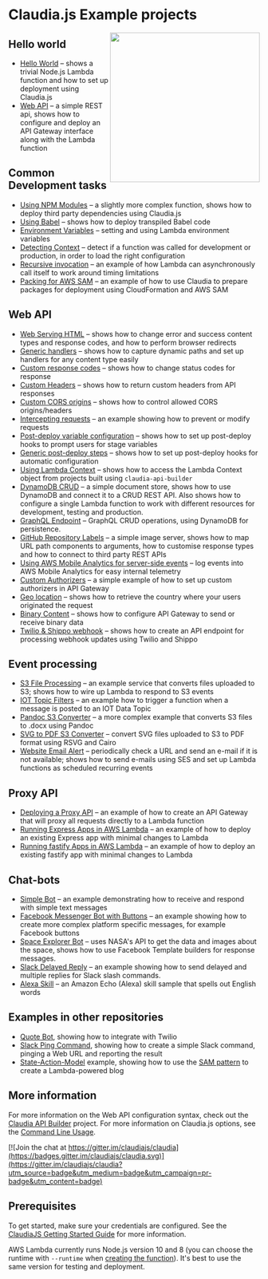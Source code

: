 # Claudia.js Example projects

<img src="https://claudiajs.com/assets/claudia-logo-letters-500.png" height="300" align="right" />


## Hello world

* [Hello World](hello-world) &ndash; shows a trivial Node.js Lambda function and how to set up deployment using Claudia.js
* [Web API](web-api) &ndash; a simple REST api, shows how to configure and deploy an API Gateway interface along with the Lambda function

## Common Development tasks

* [Using NPM Modules](using-npm-modules) &ndash; a slightly more complex function, shows how to deploy third party dependencies using Claudia.js
* [Using Babel](babel) &ndash; shows how to deploy transpiled Babel code
* [Environment Variables](env-variables) &ndash; setting and using Lambda environment variables
* [Detecting Context](detecting-context) &ndash; detect if a function was called for development or production, in order to load the right configuration
* [Recursive invocation](recursive-invoke) &ndash; an example of how Lambda can asynchronously call itself to work around timing limitations
* [Packing for AWS SAM](sam-packaging) &ndash; an example of how to use Claudia to prepare packages for deployment using CloudFormation and AWS SAM

## Web API

* [Web Serving HTML](web-serving-html) &ndash; shows how to change error and success content types and response codes, and how to perform browser redirects
* [Generic handlers](web-api-generic-handlers) &ndash; shows how to capture dynamic paths and set up handlers for any content type easily
* [Custom response codes](web-api-custom-status-code) &ndash; shows how to change status codes for response
* [Custom Headers](web-api-custom-headers) &ndash; shows how to return custom headers from API responses
* [Custom CORS origins](web-api-custom-cors) &ndash; shows how to control allowed CORS origins/headers
* [Intercepting requests](intercepting-requests) &ndash; an example showing how to prevent or modify requests
* [Post-deploy variable configuration](web-api-postdeploy-configuration) &ndash; shows how to set up post-deploy hooks to prompt users for stage variables
* [Generic post-deploy steps](web-api-postdeploy) &ndash; shows how to set up post-deploy hooks for automatic configuration
* [Using Lambda Context](web-api-lambda-context) &ndash; shows how to access the Lambda Context object from projects built using `claudia-api-builder`
* [DynamoDB CRUD](dynamodb-example) &ndash; a simple document store, shows how to use DynamoDB and connect it to a CRUD REST API. Also shows how to configure a single Lambda function to work with different resources for development, testing and production.
* [GraphQL Endpoint](graphql-example) &ndash; GraphQL CRUD operations, using DynamoDB for persistence.
* [GitHub Repository Labels](github-repo-labels) &ndash; a simple image server, shows how to map URL path components to arguments, how to customise response types and how to connect to third party REST APIs
* [Using AWS Mobile Analytics for server-side events](aws-mobile-analytics) &ndash; log events into AWS Mobile Analytics for easy internal telemetry
* [Custom Authorizers](custom-authorizers) &ndash; a simple example of how to set up custom authorizers in API Gateway
* [Geo location](api-gw-geolocation) &ndash; shows how to retrieve the country where your users originated the request
* [Binary Content](binary-content) &ndash; shows how to configure API Gateway to send or receive binary data
* [Twilio & Shippo webhook](twilio-shippo-webhook) &ndash; shows how to create an API endpoint for processing webhook updates using Twilio and Shippo

## Event processing

* [S3 File Processing](s3-file-processing) &ndash; an example service that converts files uploaded to S3; shows how to wire up Lambda to respond to S3 events
* [IOT Topic Filters](iot-topic-filter) &ndash; an example how to trigger a function when a message is posted to an IOT Data Topic
* [Pandoc S3 Converter](pandoc-s3-converter) &ndash; a more complex example that converts S3 files to .docx using Pandoc
* [SVG to PDF S3 Converter](svg-to-pdf-s3-converter) &ndash; convert SVG files uploaded to S3 to PDF format using RSVG and Cairo
* [Website Email Alert](website-email-alert) &ndash; periodically check a URL and send an e-mail if it is not available; shows how to send e-mails using SES and set up Lambda functions as scheduled recurring events

## Proxy API

* [Deploying a Proxy API](deploy-proxy-api) &ndash; an example of how to create an API Gateway that will proxy all requests directly to a Lambda function
* [Running Express Apps in AWS Lambda](express-app-lambda) &ndash; an example of how to deploy an existing Express app with minimal changes to Lambda
* [Running fastify Apps in AWS Lambda](fastify-app-lambda) &ndash; an example of how to deploy an existing fastify app with minimal changes to Lambda

## Chat-bots

* [Simple Bot](simple-bot) &ndash; an example demonstrating how to receive and respond with simple text messages
* [Facebook Messenger Bot with Buttons](bot-with-buttons) &ndash; an example showing how to create more complex platform specific messages, for example Facebook buttons
* [Space Explorer Bot](https://github.com/stojanovic/space-explorer-bot) &ndash; uses NASA's API to get the data and images about the space, shows how to use Facebook Template builders for response messages.
* [Slack Delayed Reply](slack-delayed-response) &ndash; an example showing how to send delayed and multiple replies for Slack slash commands.
* [Alexa Skill](alexa-skill) &ndash; an Amazon Echo (Alexa) skill sample that spells out English words

## Examples in other repositories

* [Quote Bot](https://github.com/philnash/quote-bot), showing how to integrate with Twilio
* [Slack Ping Command](https://github.com/marcusoftnet/pingu), showing how to create a simple Slack command, pinging a Web URL and reporting the result
* [State-Action-Model](https://github.com/jdubray/sam-samples/tree/master/crud-blog-lambda) example, showing how to use the [SAM pattern](http://sam.js.org/) to create a Lambda-powered blog


## More information

For more information on the Web API configuration syntax, check out the [Claudia API Builder](https://github.com/claudiajs/claudia-api-builder/blob/master/README.md) project. For more information on Claudia.js options, see the [Command Line Usage](https://github.com/claudiajs/claudia/tree/master/docs).

[![Join the chat at https://gitter.im/claudiajs/claudia](https://badges.gitter.im/claudiajs/claudia.svg)](https://gitter.im/claudiajs/claudia?utm_source=badge&utm_medium=badge&utm_campaign=pr-badge&utm_content=badge)

## Prerequisites

To get started, make sure your credentials are configured. See the [ClaudiaJS Getting Started Guide](https://github.com/claudiajs/claudia/blob/master/getting_started.md) for more information.

AWS Lambda currently runs Node.js version 10 and 8 (you can choose the runtime with `--runtime` when [creating the function](https://github.com/claudiajs/claudia/blob/master/docs/create.md)). It's best to use the same version for testing and deployment. 

